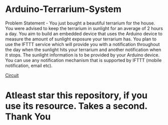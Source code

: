 # Arduino-Terrarium-System
Problem Statement - 
You just bought a beautiful terrarium for the house. You were advised to keep the terrarium in
sunlight for an average of 2 hours a day. You aim to build an embedded device that uses the
Arduino device to measure the amount of sunlight exposure your terrarium has. You plan to
use the IFTTT service which will provide you with a notification throughout the day when the
sunlight hits your terrarium and another notification when it stops. The sunlight information is
to be provided by your Arduino device. You can use any notification mechanism that is
supported by IFTTT (mobile notification, email etc). </br>

[Circuit](https://github.com/XQuestCode/Arduino-IoT-IntensitySensor/blob/main/Circuit.png)
# Atleast star this repository, if you use its resource. Takes a second. Thank You

